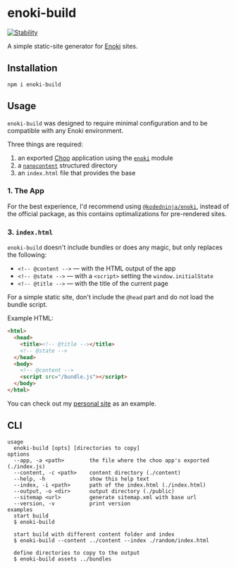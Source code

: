 # enoki-build
<a href="https://nodejs.org/api/documentation.html#documentation_stability_index">
  <img src="https://img.shields.io/badge/stability-experimental-orange.svg?style=flat-square" alt="Stability"/>
</a>

A simple static-site generator for [Enoki](https://enoki.site/) sites.

## Installation
```
npm i enoki-build
```

## Usage
`enoki-build` was designed to require minimal configuration and to be compatible with any Enoki environment.

Three things are required:

1. an exported [Choo](https://github.com/choojs/choo/) application using the [`enoki`](https://npmjs.com/package/enoki) module
2. a [`nanocontent`](https://github.com/jondashkyle/nanocontent) structured directory
3. an `index.html` file that provides the base

### 1. The App

For the best experience, I'd recommend using [`@kodedninja/enoki`](https://github.com/kodedninja/enoki), instead of the official package, as this contains optimalizations for pre-rendered sites.

### 3. `index.html`

`enoki-build` doesn't include bundles or does any magic, but only replaces the following:

- `<!-- @content -->` ― with the HTML output of the app
- `<!-- @state -->` ― with a `<script>` setting the `window.initialState`
- `<!-- @title -->` ― with the title of the current page

For a simple static site, don't include the `@head` part and do not load the bundle script.

Example HTML:

```html
<html>
  <head>
    <title><!-- @title --></title>
    <!-- @state -->
  </head>
  <body>
    <!-- @content -->
    <script src="/bundle.js"></script>
  </body>
</html>
```

You can check out my [personal site](https://github.com/kodedninja/hex22.org) as an example.

## CLI
```
usage
  enoki-build [opts] [directories to copy]
options
  --app, -a <path>        the file where the choo app's exported (./index.js)
  --content, -c <path>    content directory (./content)
  --help, -h              show this help text
  --index, -i <path>      path of the index.html (./index.html)
  --output, -o <dir>      output directory (./public)
  --sitemap <url>         generate sitemap.xml with base url
  --version, -v           print version
examples
  start build
  $ enoki-build

  start build with different content folder and index
  $ enoki-build --content ../content --index ./random/index.html

  define directories to copy to the output
  $ enoki-build assets ../bundles
```
